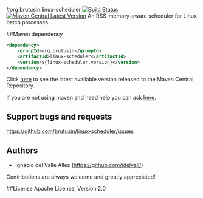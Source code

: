 #org.brutusin:linux-scheduler [![Build Status](https://api.travis-ci.org/brutusin/linux-scheduler.svg?branch=master)](https://travis-ci.org/brutusin/linux-scheduler) [![Maven Central Latest Version](https://maven-badges.herokuapp.com/maven-central/org.brutusin/linux-scheduler/badge.svg)](https://maven-badges.herokuapp.com/maven-central/org.brutusin/linux-scheduler/)
An RSS-memory-aware scheduler for Linux batch processes.

##Maven dependency 
```xml
<dependency>
    <groupId>org.brutusin</groupId>
    <artifactId>linux-scheduler</artifactId>
    <version>${linux-scheduler.version}</version>
</dependency>
```
Click [here](http://search.maven.org/#search%7Cga%7C1%7Cg%3A%22org.brutusin%22%20a%3A%22linux-scheduler%22) to see the latest available version released to the Maven Central Repository.

If you are not using maven and need help you can ask [here](https://github.com/brutusin/linux-scheduler/issues).

## Support bugs and requests
https://github.com/brutusin/linux-scheduler/issues

## Authors

- Ignacio del Valle Alles (<https://github.com/idelvall/>)

Contributions are always welcome and greatly appreciated!

##License
Apache License, Version 2.0
